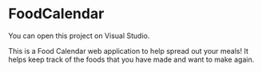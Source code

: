 # FoodCalendar

You can open this project on Visual Studio.

This is a Food Calendar web application to help spread out your meals!
It helps keep track of the foods that you have made and want to make again.
